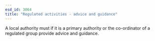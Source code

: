 ```yaml
---
esd_id: 3064
title: "Regulated activities - advice and guidance"
---
```


A local authority must if it is a primary authority or the co-ordinator of a regulated group provide advice and guidance.

